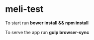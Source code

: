 # meli-test

To start run **bower install && npm install**

To serve the app run **gulp browser-sync**
